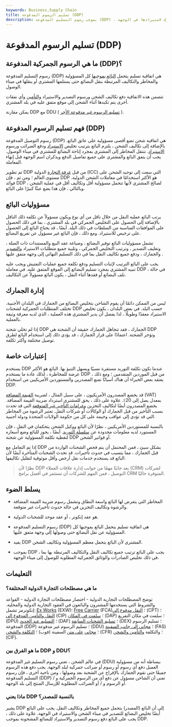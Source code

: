 ```yaml
---
keywords: Business,Supply Chain
title: تسليم الرسوم المدفوعة (DDP)
description: بموجب رسوم التسليم المدفوعة (DDP) ، يكون البائع مسؤولاً عن تكلفة نقل البضائع حتى تخليص الجمارك لاستيرادها في الوجهة.
---
```


# تسليم الرسوم المدفوعة (DDP)
## ما هي الرسوم الجمركية المدفوعة (DDP)؟

رسوم التسليم المدفوعة (DDP) هي اتفاقية تسليم يتحمل [البائع بموجبها](/seller) كل المسؤولية والمخاطر والتكاليف المرتبطة بنقل البضائع حتى يستلمها المشتري أو ينقلها في ميناء الوصول.

تتضمن هذه الاتفاقية دفع تكاليف الشحن ورسوم التصدير والاستيراد [والتأمين](/insurance) وأي نفقات أخرى يتم تكبدها أثناء الشحن إلى موقع متفق عليه في بلد المشتري.

يمكن مقارنة DDP مع DDU ( [تسليم الرسوم غير مدفوعة الأجر](/delivereddutyunpaid) ).

## فهم تسليم الرسوم المدفوعة (DDP)

رسوم التوصيل المدفوعة (DDP) هي اتفاقية شحن تضع أقصى مسؤولية على عاتق البائع. بالإضافة إلى تكاليف الشحن ، يلتزم البائع بترتيب تخليص [الاستيراد](/import) ودفع الضرائب ورسوم [الاستيراد](/import-duty). تنتقل المخاطر إلى المشتري بمجرد إتاحة البضائع للمشتري في ميناء الوصول. يجب أن يتفق البائع والمشتري على جميع تفاصيل الدفع ويذكران اسم الوجهة قبل إنهاء المعاملة.

تم تطوير DDP من قبل [غرفة التجارة](/international-chamber-of-commerce-icc) الدولية (ICC) التي سعت إلى توحيد الشحن على مستوى العالم ؛ ومن ثم ، فإن DDP هو الأكثر استخدامًا في معاملات الشحن الدولية. فوائد DDP لصالح المشتري لأنها تتحمل مسؤولية أقل وتكاليف أقل في عملية الشحن ، وبالتالي ، فإن هذا يضع عبئًا كبيرًا على البائع.

## مسؤوليات البائع

يرتب البائع عملية النقل من خلال ناقل من أي نوع ويكون مسؤولاً عن تكلفة ذلك الناقل بالإضافة إلى الحصول على التخليص الجمركي في بلد المشتري ، بما في ذلك الحصول على الموافقات المناسبة من السلطات في ذلك البلد. أيضًا ، قد يحتاج البائع إلى الحصول على ترخيص للاستيراد. ومع ذلك ، فإن البائع غير مسؤول عن تفريغ البضائع.

تشمل مسؤوليات البائع توفير البضائع ، وصياغة عقد البيع والمستندات ذات الصلة ، وتغليف التصدير ، وترتيب التخليص الجمركي ، وتلبية جميع متطلبات الاستيراد [والتصدير](/export) والجمارك ، ودفع جميع تكاليف النقل بما في ذلك التسليم النهائي إلى وجهة متفق عليها .

يجب على البائع الترتيب لإثبات التسليم ودفع تكلفة جميع عمليات التفتيش ويجب عليه تنبيه المشتري بمجرد تسليم البضائع إلى الموقع المتفق عليه. في معاملة DDP ، في حالة تلف البضائع أو فقدها أثناء النقل ، يكون البائع مسؤولاً عن التكاليف.

## إدارة الجمارك

ليس من الممكن دائمًا أن يقوم الشاحن بتخليص البضائع من الجمارك في البلدان الأجنبية. تختلف المتطلبات الجمركية لشحنات DDP حسب البلد. في بعض البلدان ، يكون تخليص الاستيراد معقدًا وطويلًا ، لذا يفضل أن يدير المشتري هذه العملية ، الذي لديه معرفة وثيقة بالعملية.

إذا لم تخلي شحنة DDP الجمارك ، فقد تتجاهل الجمارك حقيقة أن الشحنة هي DDP وتؤخر الشحنة. اعتمادًا على قرار الجمارك ، قد يؤدي ذلك إلى استخدام البائع لطرق توصيل مختلفة وأكثر تكلفة.

## إعتبارات خاصة

يستخدم DDP عندما تكون تكلفة التوريد مستقرة نسبيًا ويسهل التنبؤ بها. البائع هو الأكثر عرضة للمخاطرة ، لذلك عادة ما يستخدم DDP من قبل الموردين المتقدمين ؛ ومع ذلك ، يعتقد بعض الخبراء أن هناك أسبابًا تمنع المصدرين والمستوردين الأمريكيين من استخدام DDP.

قد يخضع المصدرون الأمريكيون ، على سبيل المثال ، لضريبة [القيمة المضافة](/valueaddedtax) (VAT) بمعدل يصل إلى 20٪. علاوة على ذلك ، يحق للمشتري استرداد ضريبة القيمة المضافة. يخضع المصدرون أيضًا لتكاليف التخزين [وغرامات التأخير غير المتوقعة](/demurrage) التي قد تحدث بسبب التأخير من قبل الجمارك أو الوكالات أو شركات النقل. تعتبر الرشوة من المخاطر التي قد تؤدي إلى عواقب وخيمة على كل من حكومة الولايات المتحدة ودولة أجنبية.

بالنسبة للمستوردين الأمريكيين ، نظرًا لأن البائع ووكيل الشحن يتحكمان في النقل ، فإن المستورد لديه معلومات محدودة عن [سلسلة التوريد](/supplychain). أيضًا ، يجوز للبائع وضع أسعاره لتغطية تكلفة المسؤولية عن شحنة DDP أو فواتير الشحن.

إذا تم التعامل مع DDP بشكل سيئ ، فمن المحتمل أن يتم فحص الشحنات الواردة من قبل الجمارك ، مما يتسبب في حدوث تأخيرات. قد تحدث الشحنات المتأخرة أيضًا لأن البائع قد يستخدم خدمات نقل أرخص وأقل موثوقية لتقليل تكاليفها.

> نظرًا لأن DDP يعد جانبًا مهمًا من جوانب إدارة علاقات العملاء (CRM) لشركات التوصيل ، فمن المهم للشركات أن تستثمر في أفضل برامج CRM المتوفرة حاليًا.

>

## يسلط الضوء

- المخاطر التي يتعرض لها البائع واسعة النطاق وتشمل رسوم ضريبة القيمة المضافة والرشوة وتكاليف التخزين في حالة حدوث تأخيرات غير متوقعة.

- هو عقد إنكوتر ، أو عقد موحد للشحنات الدولية.

- رسوم التسليم المدفوعة (DDP) هي اتفاقية تسليم يتحمل البائع بموجبها كل المسؤولية عن نقل البضائع حتى وصولها إلى وجهة متفق عليها.

- يفيد DDP المشتري لأن البائع يتحمل معظم المسؤولية وتكاليف الشحن.

- بموجب DDP ، يجب على البائع ترتيب جميع تكاليف النقل والتكاليف المرتبطة بها بما في ذلك تخليص الصادرات والوثائق الجمركية المطلوبة للوصول إلى ميناء الوجهة.

## التعليمات

### ما هي مصطلحات التجارة الدولية المختلفة؟

توضح المصطلحات التجارية الدولية - اختصار مصطلحات التجارة الدولية - القواعد والشروط التي يستخدمها المشترون والبائعون في العقود التجارية الدولية والمحلية. إنكوترمز تشمل: [Ex Works](/exw) (EXW)؛ [Free Carrier](/fca) (FCA)؛ [النقل مدفوع إلى](/carriage-paid-cpt) (CPT) ؛ [النقل والتأمين المدفوع إلى](/carriage-and-insurance-paid-cip) (CIP) ؛ [سلمت في المكان](/delivered-place-dap) (DAP) ؛ سلمت في مكان التفريغ (DPU) ؛ [التسليم عند الحدود](/delivered-at-frontier) (DAF) ؛ [تسليم الشحنات السابقة](/des) (DEX) ؛ تسليم الرسوم المدفوعة (DDP) ؛ تسليم الرسوم غير مدفوعة (DDU) ؛ [مجاني إلى جانب السفينة](/fas) (FAS) ؛ [مجاني](/fob) [على متن](/fob) السفينة (فوب) ؛ [التكلفة والشحن](/cfr) (CFR) ؛ والتكلفة [والتأمين والشحن](/cif) (CIF).

### ما هو الفرق بين DDP و DDU؟

في عالم الشحن ، تعني رسوم التسليم غير المدفوعة (DDU) ببساطة أنه من مسؤولية العميل دفع أي رسوم أو رسوم أو ضرائب جمركية لبلد الوجهة. يجب دفع هذه الرسوم جميعًا حتى تقوم الجمارك بالإفراج عن الشحنة بعد وصولها ، ومن ناحية أخرى ، فإن رسوم التسليم المدفوعة (DDP) تعني أن الشاحن مسؤول عن دفع أي من الرسوم الجمركية و / أو الرسوم و / أو الضرائب المطلوبة للإرسال المنتج إلى بلد الوجهة.

### ماذا يعني DDP بالنسبة للمصدر؟

يشير DDP إلى أن البائع (المصدر) يتحمل جميع المخاطر وتكاليف النقل. يجب على البائع أيضًا تخليص البضائع للتصدير في ميناء الشحن والاستيراد في الوجهة. علاوة على ذلك ، يجب على البائع دفع رسوم التصدير والاستيراد للبضائع المشحونة بموجب DDP.

